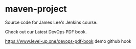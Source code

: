 # maven-project
Source code for James Lee's Jenkins course.

Check out our Latest DevOps PDF book.

https://www.level-up.one/devops-pdf-book
demo github hook
